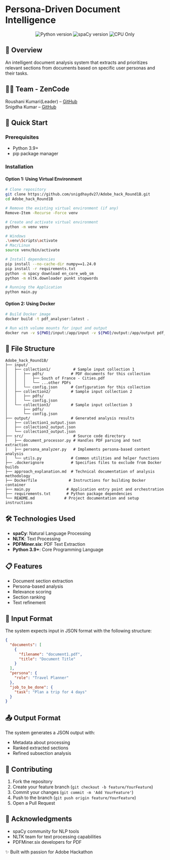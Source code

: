 # Persona-Driven Document Intelligence

<div align="center">
  <img src="https://img.shields.io/badge/Python-3.9+-blue.svg" alt="Python version">
  <img src="https://img.shields.io/badge/spaCy-3.6+-orange.svg" alt="spaCy version">
  <img src="https://img.shields.io/badge/CPU%20Only-✓-green.svg" alt="CPU Only">
</div>

## 📌 Overview

An intelligent document analysis system that extracts and prioritizes relevant sections from documents based on specific user personas and their tasks.



## 👨‍💻 Team - ZenCode

Roushani Kumari(Leader) – [GitHub](https://github.com/Roushani06)  
Snigdha Kumar – [GitHub](https://github.com/snigdhaydv27)



## 🚀 Quick Start

### Prerequisites
- Python 3.9+
- pip package manager

### Installation

#### Option 1: Using Virtual Environment
```bash
# Clone repository
git clone https://github.com/snigdhaydv27/Adobe_hack_Round1B.git
cd Adobe_hack_Round1B

# Remove the existing virtual environment (if any)
Remove-Item -Recurse -Force venv

# Create and activate virtual environment
python -m venv venv

# Windows
.\venv\Scripts\activate
# Mac/Linux
source venv/bin/activate

# Install dependencies
pip install --no-cache-dir numpy==1.24.0
pip install -r requirements.txt
python -m spacy download en_core_web_sm
python -m nltk.downloader punkt stopwords
```

```bash
# Running the Application
python main.py
```

#### Option 2: Using Docker
```bash
# Build Docker image
docker build -t pdf_analyser:latest .

# Run with volume mounts for input and output
docker run -v ${PWD}/input:/app/input -v ${PWD}/output:/app/output pdf_analyser:latest
```

## 📁 File Structure
```
Adobe_hack_Round1B/
├── input/
│   ├── collection1/          # Sample input collection 1
│   │   ├── pdfs/            # PDF documents for this collection
│   │   │   ├── South of France - Cities.pdf
│   │   │   └── ...other PDFs
│   │   └── config.json      # Configuration for this collection
│   ├── collection2/         # Sample input collection 2
│   │   ├── pdfs/
│   │   └── config.json
│   └── collection3/         # Sample input collection 3
│       ├── pdfs/
│       └── config.json
├── output/                  # Generated analysis results
│   ├── collection1_output.json
│   ├── collection2_output.json
│   └── collection3_output.json
├── src/                      # Source code directory
│   ├── document_processor.py # Handles PDF parsing and text extraction
│   ├── persona_analyzer.py   # Implements persona-based content analysis
│   └── utils.py             # Common utilities and helper functions
├── .dockerignore            # Specifies files to exclude from Docker builds
├── approach_explanation.md  # Technical documentation of analysis methodology
├── Dockerfile              # Instructions for building Docker container
├── main.py                # Application entry point and orchestration
├── requirements.txt       # Python package dependencies
└── README.md             # Project documentation and setup instructions
```

## 🛠️ Technologies Used
- **spaCy**: Natural Language Processing
- **NLTK**: Text Processing
- **PDFMiner.six**: PDF Text Extraction
- **Python 3.9+**: Core Programming Language

## 📋 Features
- Document section extraction
- Persona-based analysis
- Relevance scoring
- Section ranking
- Text refinement

## 📄 Input Format
The system expects input in JSON format with the following structure:
```json
{
  "documents": [
    {
      "filename": "document1.pdf",
      "title": "Document Title"
    }
  ],
  "persona": {
    "role": "Travel Planner"
  },
  "job_to_be_done": {
    "task": "Plan a trip for 4 days"
  }
}
```

## 📤 Output Format
The system generates a JSON output with:
- Metadata about processing
- Ranked extracted sections
- Refined subsection analysis

## 🤝 Contributing
1. Fork the repository
2. Create your feature branch (`git checkout -b feature/YourFeature`)
3. Commit your changes (`git commit -m 'Add YourFeature'`)
4. Push to the branch (`git push origin feature/YourFeature`)
5. Open a Pull Request

## 🙏 Acknowledgments
- spaCy community for NLP tools
- NLTK team for text processing capabilities
- PDFMiner.six developers for PDF

✨ Built with passion for Adobe Hackathon

